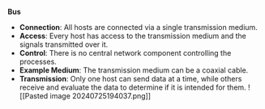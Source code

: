 
**Bus**

- **Connection**: All hosts are connected via a single transmission medium.
- **Access**: Every host has access to the transmission medium and the signals transmitted over it.
- **Control**: There is no central network component controlling the processes.
- **Example Medium**: The transmission medium can be a coaxial cable.
- **Transmission**: Only one host can send data at a time, while others receive and evaluate the data to determine if it is intended for them.
![[Pasted image 20240725194037.png]]
